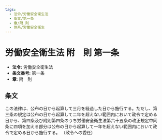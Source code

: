 ```yaml
---
tags:
  - 法令/労働安全衛生法
  - 条文/第一条
  - 章/附_則
  - 体系/労働安全衛生
---
```

# 労働安全衛生法 附　則 第一条

- **法令:** 労働安全衛生法
- **条文番号:** 第一条
- **章:** 附　則

## 条文
この法律は、公布の日から起算して三月を経過した日から施行する。ただし、第三条の規定は公布の日から起算して二年を超えない範囲内において政令で定める日から、第四条及び附則第四条のうち労働安全衛生法第六十五条の改正規定中同条に四項を加える部分は公布の日から起算して一年を超えない範囲内において政令で定める日から施行する。
（政令への委任）

